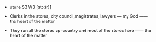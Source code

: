 - `store` S3 W3 [stɔ:(r)]



-  Clerks in the stores, city council,magistrates, lawyers — my God —— the heart of the matter

-  They run all the stores up-country and most of the stores here —— the heart of the matter